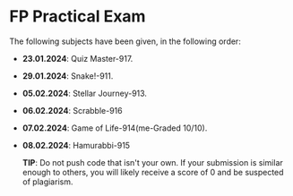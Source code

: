 # FP Practical Exam

The following subjects have been given, in the following order: 

- **23.01.2024**: 
  Quiz Master-917.

- **29.01.2024**: 
  Snake!-911.

- **05.02.2024**: 
  Stellar Journey-913.

- **06.02.2024**: 
  Scrabble-916
  
- **07.02.2024**: 
  Game of Life-914(me-Graded 10/10).

- **08.02.2024**: 
  Hamurabbi-915

  **TIP**: Do not push code that isn't your own. If your submission is similar enough to others, you will likely receive a score of 0 and be suspected of plagiarism.
